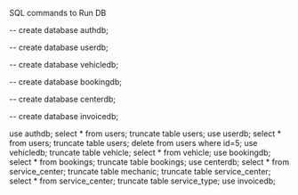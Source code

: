 SQL commands to Run DB

-- create database authdb;
 
-- create database userdb;
 
-- create database vehicledb;
 
-- create database bookingdb;
 
-- create database centerdb;
 
-- create database invoicedb;
 
use authdb;
select * from users;
truncate table users;
use userdb;
select * from users;
truncate table users;
delete from users where id=5;
use vehicledb;
truncate table vehicle;
select * from vehicle;
use bookingdb;
select * from bookings;
truncate table bookings;
use centerdb;
select * from service_center;
truncate table mechanic;
truncate table service_center;
select * from service_center;
truncate table service_type;
use invoicedb;
